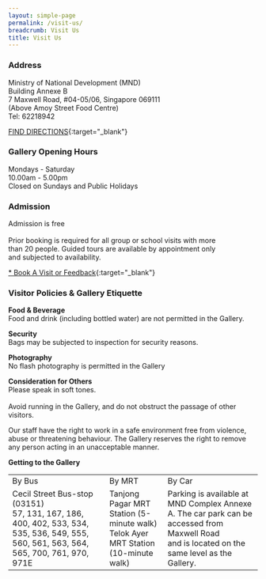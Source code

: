 ```yaml
---
layout: simple-page
permalink: /visit-us/
breadcrumb: Visit Us
title: Visit Us
---
```


### **Address**
Ministry of National Development (MND)<br>
Building Annexe B <br>
7 Maxwell Road, #04-05/06, Singapore 069111<br>
(Above Amoy Street Food Centre)<br>
Tel: 62218942

 [FIND DIRECTIONS](https://www.google.com.sg/maps/place/Harmony+in+Diversity+Gallery/@1.2791019,103.8439328,17z/data=!4m8!1m2!2m1!1s+Ministry+of+National+Development+(MND)+Building+Annexe+B+7+Maxwell+Road+Annexe+B+7+Maxwell+Road,+%2304-05%2F06,+Singapore+069111+(Above+Amoy+Street+Food+Centre)!3m4!1s0x31da191299684e2f:0x2fcd168718b3a1e9!8m2!3d1.2790878!4d103.8457286){:target="_blank"} 



### **Gallery Opening Hours**
Mondays - Saturday <br>
10.00am - 5.00pm <br>
Closed on Sundays and Public Holidays <br>

### **Admission**
Admission is free<br><br>
Prior booking is required for all group or school visits with more<br>
than 20 people. Guided tours are available by appointment only<br>
and subjected to availability.

[* Book A Visit or Feedback](https://form.gov.sg/forms/mha/5bab41b04e2ef2000f8f2a4d){:target="_blank"}

### **Visitor Policies & Gallery Etiquette**

**Food & Beverage**<br>
Food and drink (including bottled water) are not permitted in the Gallery.

**Security**<br>
Bags may be subjected to inspection for security reasons.

**Photography**<br>
No flash photography is permitted in the Gallery

**Consideration for Others**<br>
Please speak in soft tones.<br><br>
Avoid running in the Gallery, and do not obstruct the
passage of other visitors.

Our staff have the right to work in a safe
environment free from violence, abuse or 
threatening behaviour. The Gallery reserves the right
to remove any person acting in an unacceptable 
manner.

**Getting to the Gallery**
<table class="table-h">
  <tr>
    <td>By Bus</td>
    <td>By MRT</td>
    <td>By Car</td>
  </tr>
  <tr>
    <td>Cecil Street Bus-stop (03151)<br>
57, 131, 167, 186, 400, 402, 533, 534, 535, 536, 549, 555, 560, 561, 563, 564, 565, 700, 761, 970, 971E</td>
    <td>Tanjong Pagar MRT Station (5-minute walk)<br>
Telok Ayer MRT Station (10-minute walk)</td>
<td>Parking is available at MND Complex Annexe A. The car park can be accessed from Maxwell Road<br> and is located on the same level as the Gallery.</td>
  </tr>
</table>

